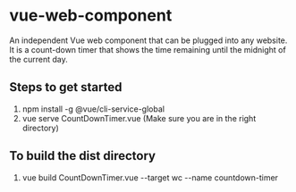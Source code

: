# vue-web-component
An independent Vue web component that can be plugged into any website. It is a count-down timer that shows the time remaining until the midnight of the current day.

## Steps to get started

1. npm install -g @vue/cli-service-global
2. vue serve CountDownTimer.vue (Make sure you are in the right directory)

## To build the dist directory
1. vue build CountDownTimer.vue --target wc --name countdown-timer
